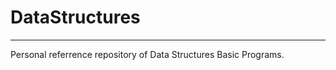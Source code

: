 # DataStructures
------------------------------------------------------------------------------------------------------------------------------------------------------------------------------------
Personal referrence repository of Data Structures Basic Programs.
